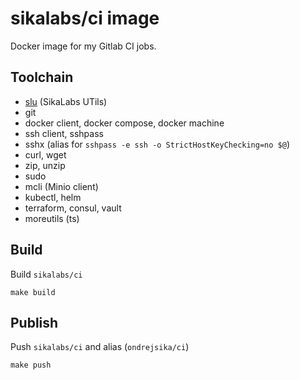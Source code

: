 # sikalabs/ci image

Docker image for my Gitlab CI jobs.

## Toolchain

- [slu](https://github.com/sikalabs/slu) (SikaLabs UTils)
- git
- docker client, docker compose, docker machine
- ssh client, sshpass
- sshx (alias for `sshpass -e ssh -o StrictHostKeyChecking=no $@`)
- curl, wget
- zip, unzip
- sudo
- mcli (Minio client)
- kubectl, helm
- terraform, consul, vault
- moreutils (ts)

## Build

Build `sikalabs/ci`

```
make build
```

## Publish

Push `sikalabs/ci` and alias (`ondrejsika/ci`)

```
make push
```
